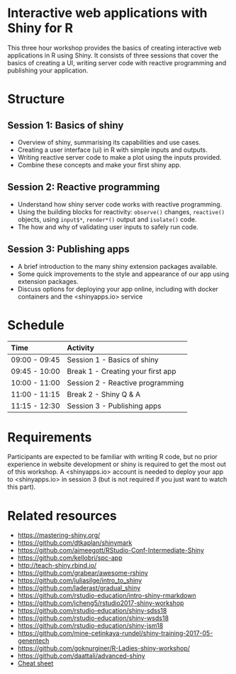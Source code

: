 
<!-- README.md is generated from README.Rmd. Please edit that file -->

# Interactive web applications with Shiny for R

This three hour workshop provides the basics of creating interactive web
applications in R using Shiny. It consists of three sessions that cover
the basics of creating a UI, writing server code with reactive
programming and publishing your application.

# Structure

## Session 1: Basics of shiny

- Overview of shiny, summarising its capabilities and use cases.
- Creating a user interface (ui) in R with simple inputs and outputs.
- Writing reactive server code to make a plot using the inputs provided.
- Combine these concepts and make your first shiny app.

## Session 2: Reactive programming

- Understand how shiny server code works with reactive programming.
- Using the building blocks for reactivity: `observe()` changes,
  `reactive()` objects, using `input$*`, `render*()` output and
  `isolate()` code.
- The how and why of validating user inputs to safely run code.

## Session 3: Publishing apps

- A brief introduction to the many shiny extension packages available.
- Some quick improvements to the style and appearance of our app using
  extension packages.
- Discuss options for deploying your app online, including with docker
  containers and the \<shinyapps.io\> service

# Schedule

| Time          | Activity                          |
|:--------------|:----------------------------------|
| 09:00 - 09:45 | Session 1 - Basics of shiny       |
| 09:45 - 10:00 | Break 1 - Creating your first app |
| 10:00 - 11:00 | Session 2 - Reactive programming  |
| 11:00 - 11:15 | Break 2 - Shiny Q & A             |
| 11:15 - 12:30 | Session 3 - Publishing apps       |

# Requirements

Participants are expected to be familiar with writing R code, but no
prior experience in website development or shiny is required to get the
most out of this workshop. A \<shinyapps.io\> account is needed to
deploy your app to \<shinyapps.io\> in session 3 (but is not required if
you just want to watch this part).

# Related resources

- <https://mastering-shiny.org/>
- <https://github.com/dtkaplan/shinymark>
- <https://github.com/aimeegott/RStudio-Conf-Intermediate-Shiny>
- <https://github.com/kellobri/spc-app>
- <http://teach-shiny.rbind.io/>
- <https://github.com/grabear/awesome-rshiny>
- <https://github.com/juliasilge/intro_to_shiny>
- <https://github.com/laderast/gradual_shiny>
- <https://github.com/rstudio-education/intro-shiny-rmarkdown>
- <https://github.com/jcheng5/rstudio2017-shiny-workshop>
- <https://github.com/rstudio-education/shiny-sdss18>
- <https://github.com/rstudio-education/shiny-wsds18>
- <https://github.com/rstudio-education/shiny-jsm18>
- <https://github.com/mine-cetinkaya-rundel/shiny-training-2017-05-genentech>
- <https://github.com/goknurginer/R-Ladies-shiny-workshop/>
- <https://github.com/daattali/advanced-shiny>
- [Cheat
  sheet](https://rstudio.github.io/cheatsheets/shiny.pdf)
